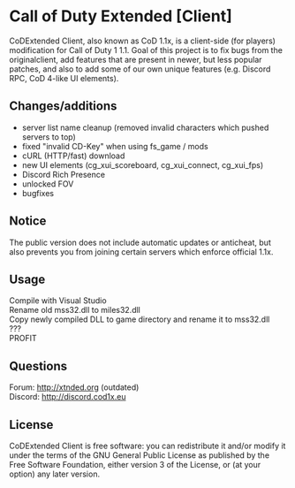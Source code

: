 # Call of Duty Extended [Client]

CoDExtended Client, also known as CoD 1.1x, is a client-side (for players) modification for Call of Duty 1 1.1.
Goal of this project is to fix bugs from the originalclient, add features that are present in newer, but less popular patches, and also to add some of our own unique features (e.g. Discord RPC, CoD 4-like UI elements).

## Changes/additions

- server list name cleanup (removed invalid characters which pushed servers to top)
- fixed  "invalid CD-Key" when using fs_game / mods
- cURL (HTTP/fast) download
- new UI elements (cg_xui_scoreboard, cg_xui_connect, cg_xui_fps)
- Discord Rich Presence
- unlocked FOV
- bugfixes

## Notice

The public version does not include automatic updates or anticheat, but also prevents you from joining certain servers which enforce official 1.1x.

## Usage

Compile with Visual Studio<br>
Rename old mss32.dll to miles32.dll<br>
Copy newly compiled DLL to game directory and rename it to mss32.dll<br>
???<br>
PROFIT<br>

## Questions

Forum: http://xtnded.org (outdated)<br>
Discord: http://discord.cod1x.eu<br>

## License

CoDExtended Client is free software: you can redistribute it and/or modify it under the terms of the GNU General Public License as published by the Free Software Foundation, either version 3 of the License, or (at your option) any later version.